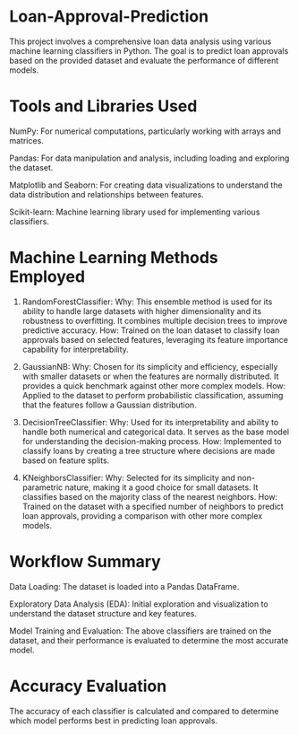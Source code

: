 # Loan-Approval-Prediction

This project involves a comprehensive loan data analysis using various machine learning classifiers in Python. The goal is to predict loan approvals based on the provided dataset and evaluate the performance of different models.

# Tools and Libraries Used

NumPy: For numerical computations, particularly working with arrays and matrices.

Pandas: For data manipulation and analysis, including loading and exploring the dataset.

Matplotlib and Seaborn: For creating data visualizations to understand the data distribution and relationships between features.

Scikit-learn: Machine learning library used for implementing various classifiers.

# Machine Learning Methods Employed

1. RandomForestClassifier:
Why: This ensemble method is used for its ability to handle large datasets with higher dimensionality and its robustness to overfitting. It combines multiple decision trees to improve predictive accuracy.
How: Trained on the loan dataset to classify loan approvals based on selected features, leveraging its feature importance capability for interpretability.

2. GaussianNB:
Why: Chosen for its simplicity and efficiency, especially with smaller datasets or when the features are normally distributed. It provides a quick benchmark against other more complex models.
How: Applied to the dataset to perform probabilistic classification, assuming that the features follow a Gaussian distribution.

3. DecisionTreeClassifier:
Why: Used for its interpretability and ability to handle both numerical and categorical data. It serves as the base model for understanding the decision-making process.
How: Implemented to classify loans by creating a tree structure where decisions are made based on feature splits.

4. KNeighborsClassifier:
Why: Selected for its simplicity and non-parametric nature, making it a good choice for small datasets. It classifies based on the majority class of the nearest neighbors.
How: Trained on the dataset with a specified number of neighbors to predict loan approvals, providing a comparison with other more complex models.

# Workflow Summary

Data Loading: The dataset is loaded into a Pandas DataFrame.

Exploratory Data Analysis (EDA): Initial exploration and visualization to understand the dataset structure and key features.

Model Training and Evaluation: The above classifiers are trained on the dataset, and their performance is evaluated to determine the most accurate model.

# Accuracy Evaluation
The accuracy of each classifier is calculated and compared to determine which model performs best in predicting loan approvals.
